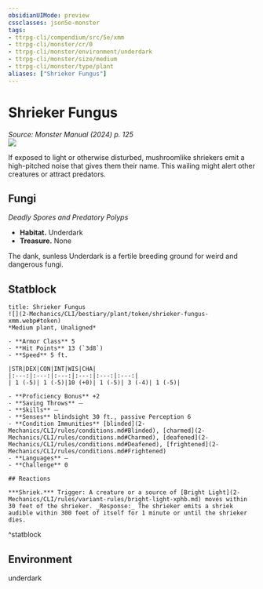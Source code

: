```yaml
---
obsidianUIMode: preview
cssclasses: json5e-monster
tags:
- ttrpg-cli/compendium/src/5e/xmm
- ttrpg-cli/monster/cr/0
- ttrpg-cli/monster/environment/underdark
- ttrpg-cli/monster/size/medium
- ttrpg-cli/monster/type/plant
aliases: ["Shrieker Fungus"]
---
```

# Shrieker Fungus
*Source: Monster Manual (2024) p. 125*  
![](2-Mechanics/CLI/bestiary/plant/img/fungi.webp#right)

If exposed to light or otherwise disturbed, mushroomlike shriekers emit a high-pitched noise that gives them their name. This wailing might alert other creatures or attract predators.

## Fungi

*Deadly Spores and Predatory Polyps*

- **Habitat.** Underdark  
- **Treasure.** None  

The dank, sunless Underdark is a fertile breeding ground for weird and dangerous fungi.

## Statblock

```ad-statblock
title: Shrieker Fungus
![](2-Mechanics/CLI/bestiary/plant/token/shrieker-fungus-xmm.webp#token)
*Medium plant, Unaligned*

- **Armor Class** 5 
- **Hit Points** 13 (`3d8`) 
- **Speed** 5 ft.

|STR|DEX|CON|INT|WIS|CHA|
|:---:|:---:|:---:|:---:|:---:|:---:|
| 1 (-5)| 1 (-5)|10 (+0)| 1 (-5)| 3 (-4)| 1 (-5)|

- **Proficiency Bonus** +2
- **Saving Throws** ⏤
- **Skills** ⏤
- **Senses** blindsight 30 ft., passive Perception 6
- **Condition Immunities** [blinded](2-Mechanics/CLI/rules/conditions.md#Blinded), [charmed](2-Mechanics/CLI/rules/conditions.md#Charmed), [deafened](2-Mechanics/CLI/rules/conditions.md#Deafened), [frightened](2-Mechanics/CLI/rules/conditions.md#Frightened)
- **Languages** —
- **Challenge** 0

## Reactions

***Shriek.*** Trigger: A creature or a source of [Bright Light](2-Mechanics/CLI/rules/variant-rules/bright-light-xphb.md) moves within 30 feet of the shrieker. _Response:_ The shrieker emits a shriek audible within 300 feet of itself for 1 minute or until the shrieker dies.
```
^statblock

## Environment

underdark